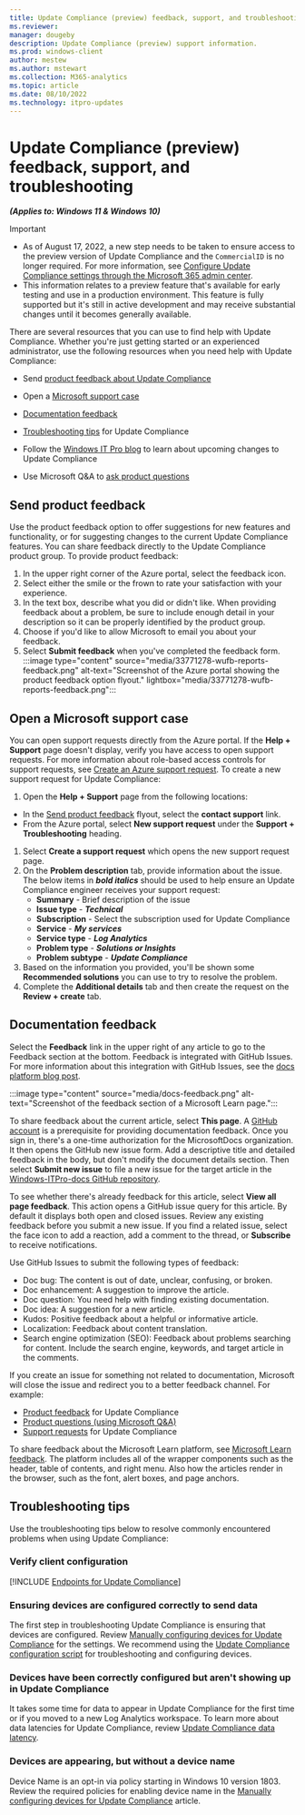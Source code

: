 ```yaml
---
title: Update Compliance (preview) feedback, support, and troubleshooting
ms.reviewer: 
manager: dougeby
description: Update Compliance (preview) support information.
ms.prod: windows-client
author: mestew
ms.author: mstewart
ms.collection: M365-analytics
ms.topic: article
ms.date: 08/10/2022
ms.technology: itpro-updates
---
```


# Update Compliance (preview) feedback, support, and troubleshooting

<!-- MAX6325272, OS33771278 -->
***(Applies to: Windows 11 & Windows 10)***

> [!IMPORTANT]
> - As of August 17, 2022, a new step needs to be taken to ensure access to the preview version of Update Compliance and the `CommercialID` is no longer required. For more information, see [Configure Update Compliance settings through the Microsoft 365 admin center](wufb-reports-enable.md#bkmk_admin-center).
> - This information relates to a preview feature that's available for early testing and use in a production environment. This feature is fully supported but it's still in active development and may receive substantial changes until it becomes generally available.

There are several resources that you can use to find help with Update Compliance. Whether you're just getting started or an experienced administrator, use the following resources when you need help with Update Compliance:

- Send [product feedback about Update Compliance](#send-product-feedback)
- Open a [Microsoft support case](#open-a-microsoft-support-case)

- [Documentation feedback](#documentation-feedback)
- [Troubleshooting tips](#troubleshooting-tips) for Update Compliance
- Follow the [Windows IT Pro blog](https://techcommunity.microsoft.com/t5/windows-it-pro-blog/bg-p/Windows10Blog) to learn about upcoming changes to Update Compliance
- Use Microsoft Q&A to [ask product questions](/answers/products/)

## Send product feedback

Use the product feedback option to offer suggestions for new features and functionality, or for suggesting changes to the current Update Compliance features. You can share feedback directly to the Update Compliance product group. To provide product feedback:

1. In the upper right corner of the Azure portal, select the feedback icon.
1. Select either the smile or the frown to rate your satisfaction with your experience.
1. In the text box, describe what you did or didn't like. When providing feedback about a problem, be sure to include enough detail in your description so it can be properly identified by the product group.
1. Choose if you'd like to allow Microsoft to email you about your feedback.
1. Select **Submit feedback** when you've completed the feedback form.
:::image type="content" source="media/33771278-wufb-reports-feedback.png" alt-text="Screenshot of the Azure portal showing the product feedback option flyout." lightbox="media/33771278-wufb-reports-feedback.png":::

## Open a Microsoft support case

You can open support requests directly from the Azure portal. If  the **Help + Support** page doesn't display, verify you have access to open support requests. For more information about role-based access controls for support requests, see [Create an Azure support request](/azure/azure-portal/supportability/how-to-create-azure-support-request). To create a new support request for Update Compliance:

1. Open the **Help + Support** page from the following locations: 
  - In the [Send product feedback](#send-product-feedback) flyout, select the **contact support** link.
  - From the Azure portal, select **New support request** under the **Support + Troubleshooting** heading.
1. Select **Create a support request** which opens the new support request page. 
1. On the **Problem description** tab, provide information about the issue. The below items in ***bold italics*** should be used to help ensure an Update Compliance engineer receives your support request: 
   - **Summary** - Brief description of the issue
   - **Issue type** - ***Technical***
   - **Subscription** - Select the subscription used for Update Compliance
   - **Service** - ***My services***
   - **Service type** - ***Log Analytics***
   - **Problem type** - ***Solutions or Insights***
   - **Problem subtype** - ***Update Compliance***
1. Based on the information you provided, you'll be shown some **Recommended solutions** you can use to try to resolve the problem.
1. Complete the **Additional details** tab and then create the request on the **Review + create** tab.

## Documentation feedback

Select the **Feedback** link in the upper right of any article to go to the Feedback section at the bottom. Feedback is integrated with GitHub Issues. For more information about this integration with GitHub Issues, see the [docs platform blog post](/teamblog/a-new-feedback-system-is-coming-to-docs).

:::image type="content" source="media/docs-feedback.png" alt-text="Screenshot of the feedback section of a Microsoft Learn page.":::

To share feedback about the current article, select **This page**. A [GitHub account](https://github.com/join) is a prerequisite for providing documentation feedback. Once you sign in, there's a one-time authorization for the MicrosoftDocs organization. It then opens the GitHub new issue form. Add a descriptive title and detailed feedback in the body, but don't modify the document details section. Then select **Submit new issue** to file a new issue for the target article in the [Windows-ITPro-docs GitHub repository](https://github.com/MicrosoftDocs/windows-itpro-docs/issues).

To see whether there's already feedback for this article, select **View all page feedback**. This action opens a GitHub issue query for this article. By default it displays both open and closed issues. Review any existing feedback before you submit a new issue. If you find a related issue, select the face icon to add a reaction, add a comment to the thread, or **Subscribe** to receive notifications.

Use GitHub Issues to submit the following types of feedback:

- Doc bug: The content is out of date, unclear, confusing, or broken.
- Doc enhancement: A suggestion to improve the article.
- Doc question: You need help with finding existing documentation.
- Doc idea: A suggestion for a new article.
- Kudos: Positive feedback about a helpful or informative article.
- Localization: Feedback about content translation.
- Search engine optimization (SEO): Feedback about problems searching for content. Include the search engine, keywords, and target article in the comments.

If you create an issue for something not related to documentation, Microsoft will close the issue and redirect you to a better feedback channel. For example:

- [Product feedback](#send-product-feedback) for Update Compliance
- [Product questions (using Microsoft Q&A)](/answers/products/)
- [Support requests](#open-a-microsoft-support-case) for Update Compliance

To share feedback about the Microsoft Learn platform, see [Microsoft Learn feedback](https://aka.ms/sitefeedback). The platform includes all of the wrapper components such as the header, table of contents, and right menu. Also how the articles render in the browser, such as the font, alert boxes, and page anchors.

## Troubleshooting tips

Use the troubleshooting tips below to resolve commonly encountered problems when using Update Compliance:

### Verify client configuration

<!--Using include for verifying device configuration-->
[!INCLUDE [Endpoints for Update Compliance](./includes/wufb-reports-verify-device-configuration.md)]

### Ensuring devices are configured correctly to send data

The first step in troubleshooting Update Compliance is ensuring that devices are configured. Review [Manually configuring devices for Update Compliance](wufb-reports-configuration-manual.md) for the settings. We recommend using the [Update Compliance configuration script](wufb-reports-configuration-script.md) for troubleshooting and configuring devices.

### Devices have been correctly configured but aren't showing up in Update Compliance

It takes some time for data to appear in Update Compliance for the first time or if you moved to a new Log Analytics workspace. To learn more about data latencies for Update Compliance, review [Update  Compliance data latency](wufb-reports-use.md#update-compliance-data-latency).

### Devices are appearing, but without a device name

Device Name is  an opt-in via policy starting in Windows 10 version 1803. Review the required policies for enabling device name in the [Manually configuring devices for Update Compliance](wufb-reports-configuration-manual.md) article.
